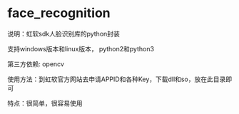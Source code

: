 # face_recognition
说明：虹软sdk人脸识别库的python封装

支持windows版本和linux版本， python2和python3

第三方依赖: opencv

使用方法：到虹软官方网站去申请APPID和各种Key，下载dll和so，放在此目录即可

特点：很简单，很容易使用

